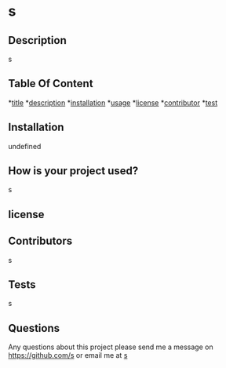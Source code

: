 
  # s
  ## Description
  s
  ## Table Of Content
  *[title](#title)
  *[description](#description)
  *[installation](#installation)
  *[usage](#usage)
  *[license](#license)
  *[contributor](#contributor)
  *[test](#test)
  ## Installation
  undefined
  ## How is your project used?
  s
  ## license
  
  ## Contributors
  s
  ## Tests
  s
  ## Questions
  Any questions about this project please send me a message on https://github.com/s or email me at [s](mailto:s)

